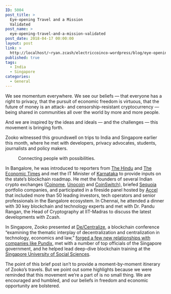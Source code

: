 ```yaml
---
ID: 5004
post_title: >
  Eye-opening Travel and a Mission
  Validated
post_name: >
  eye-opening-travel-and-a-mission-validated
post_date: 2018-04-17 00:00:00
layout: post
link: >
  http://localhost/~ryan.zcash/electriccoinco-wordpress/blog/eye-opening-travel-and-a-mission-validated/
published: true
tags:
  - India
  - Singapore
categories:
  - General
---
```

<p>We see momentum everywhere. We see our beliefs — that everyone has a right to privacy, that the pursuit of economic freedom is virtuous, that the future of money is an attack- and censorship-resistant cryptocurrency — being shared in communities all over the world by more and more people.</p>
<p>And we are inspired by the ideas and ideals — and the challenges — this movement is bringing forth.</p>
<p>Zooko witnessed this groundswell on trips to India and Singapore earlier this month, where he met with developers, privacy advocates, students, journalists and policy makers.</p>
<figure class="wp-block-image"><img src="https://dev-electriccoinco-wordpress.pantheonsite.io/wp-content/uploads/2018/04/India-and-Singapore-1024x456.png" alt="" class="wp-image-2759"/><figcaption>Connecting people with possibilities.</figcaption></figure>
<p>In Bangalore, he was introduced to reporters from <a rel="noreferrer noopener" aria-label=" (opens in a new tab)" href="http://www.thehindu.com/" target="_blank">The Hindu</a> and <a href="https://economictimes.indiatimes.com/">The Economic Times</a> and met the IT Minister of <a href="https://en.wikipedia.org/wiki/Government_of_Karnataka">Karnataka</a> to provide inputs on the state’s blockchain roadmap. He met the founders of several Indian crypto exchanges (<a rel="noreferrer noopener" aria-label=" (opens in a new tab)" href="https://www.coinome.com/" target="_blank">Coinome</a>, <a rel="noreferrer noopener" aria-label=" (opens in a new tab)" href="https://www.unocoin.com/" target="_blank">Unocoin</a> and <a rel="noreferrer noopener" aria-label=" (opens in a new tab)" href="https://coinswitch.co/" target="_blank">CoinSwitch</a>), briefed <a rel="noreferrer noopener" aria-label=" (opens in a new tab)" href="https://www.sequoiacap.com/india/" target="_blank">Sequoia</a> portfolio companies, and participated in a fireside panel hosted by <a rel="noreferrer noopener" aria-label=" (opens in a new tab)" href="https://www.accel.com/" target="_blank">Accel</a> that included more than 50 leading investors, tech operators and senior professionals in the Bangalore ecosystem. In Chennai, he attended a dinner with 30 key blockchain and technology experts and met with Dr. Pandu Rangan, the Head of Cryptography at IIT-Madras to discuss the latest developments with Zcash.</p>
<p>In Singapore, Zooko presented at <a rel="noreferrer noopener" aria-label=" (opens in a new tab)" href="https://www.decentralize.sg/" target="_blank">De/Centralize</a>, a blockchain conference “examining the thematic interplay of decentralization and centralization in technology, economics and law,” <a rel="noreferrer noopener" aria-label=" (opens in a new tab)" href="https://twitter.com/zibin/status/983272126667833344" target="_blank">forged a few new relationships with companies like Pundix</a>, met with a number of top officials of the Singapore government, and he helped lead deep-dive blockchain training at the <a href="http://www.suss.edu.sg/" target="_blank" rel="noreferrer noopener" aria-label=" (opens in a new tab)">Singapore University of Social Sciences</a>.</p>
<p>The point of this brief post isn’t to provide a moment-by-moment itinerary of Zooko’s travels. But we point out some highlights because we were reminded that this movement we’re a part of is no small thing. We are encouraged and humbled, and our beliefs in freedom and economic opportunity are bolstered.</p>
<div class="wp-block-image">
<figure class="aligncenter"><img src="/wp-content/uploads/2018/04/Image-uploaded-from-iOS-8.jpg" alt="" class="wp-image-2760"/></figure>
</div>